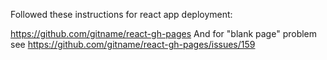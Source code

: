 Followed these instructions for react app deployment:


https://github.com/gitname/react-gh-pages
And for "blank page" problem see
https://github.com/gitname/react-gh-pages/issues/159
